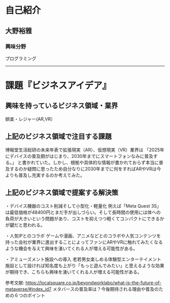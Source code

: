 # 自己紹介

## 大野裕雅

### 興味分野

プログラミング

* * *

# 課題『ビジネスアイデア』

## 興味を持っているビジネス領域・業界

娯楽・レジャー(AR,VR）

## 上記のビジネス領域で注目する課題

博報堂生活総研の未来年表で拡張現実（AR）、仮想現実（VR）業界は
「2025年にデバイスの普及期がはじまり、2030年までにスマートフォンなみに普及する。」
と書かれていた。しかし、根拠や具体的な情報が書かれておらず本当に普及するのか疑問に思ったため自分なりに2030年までに何をすればARやVRは今よりも普及し充実するのか考えてみた。

## 上記のビジネス領域で提案する解決策

・デバイス機器のコスト削減そして小型化・軽量化
例えば「Meta Quest 3S」は最低価格が48400円とまだ手が出しづらい。そして長時間の使用には体への負荷が大きいという問題があり、コストを抑えつつ軽くてコンパクトにできるかが鍵だと思われる。

・人気IPとのコラボ
ゲームや漫画、アニメなどとのコラボや人気コンテンツを持った会社が業界に進出することによってファンにARやVRに触れてみたくなるような機会を与えて興味を湧いてくれる人が増える可能性がある。

・アミューズメント施設への導入
老若男女楽しめる体験型エンターテイメント施設として設ければ知名度も上がり「もっと遊んでみたい」と思えるような効果が期待でき、こちらも興味を湧いてくれる人が増える可能性がある。

参考文献: https://localsquare.co.jp/beyondworklabo/what-is-the-future-of-metaverse/#index_id7 メタバースの普及率は？今後期待される理由や普及のための６つのポイント

